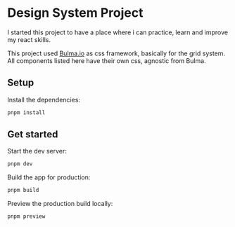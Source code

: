 # Design System Project

I started this project to have a place where i can practice, learn and improve my react skills.

This project used [Bulma.io](https://bulma.io) as css framework, basically for the grid system.
All components listed here have their own css, agnostic from Bulma.

## Setup

Install the dependencies:

```bash
pnpm install
```

## Get started

Start the dev server:

```bash
pnpm dev
```

Build the app for production:

```bash
pnpm build
```

Preview the production build locally:

```bash
pnpm preview
```
